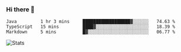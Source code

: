 ### Hi there 👋

<!--START_SECTION:waka-->
```text
Java         1 hr 3 mins     ██████████████████▓░░░░░░   74.63 % 
TypeScript   15 mins         ████▓░░░░░░░░░░░░░░░░░░░░   18.39 % 
Markdown     5 mins          █▓░░░░░░░░░░░░░░░░░░░░░░░   06.77 % 
```
<!--END_SECTION:waka-->

![Stats](https://github-readme-stats.vercel.app/api?username=dbrrt&show_icons=true&count_private=true&hide=stars&include_all_commits=true&show_icons=true&layout=compact&theme=graywhite)
